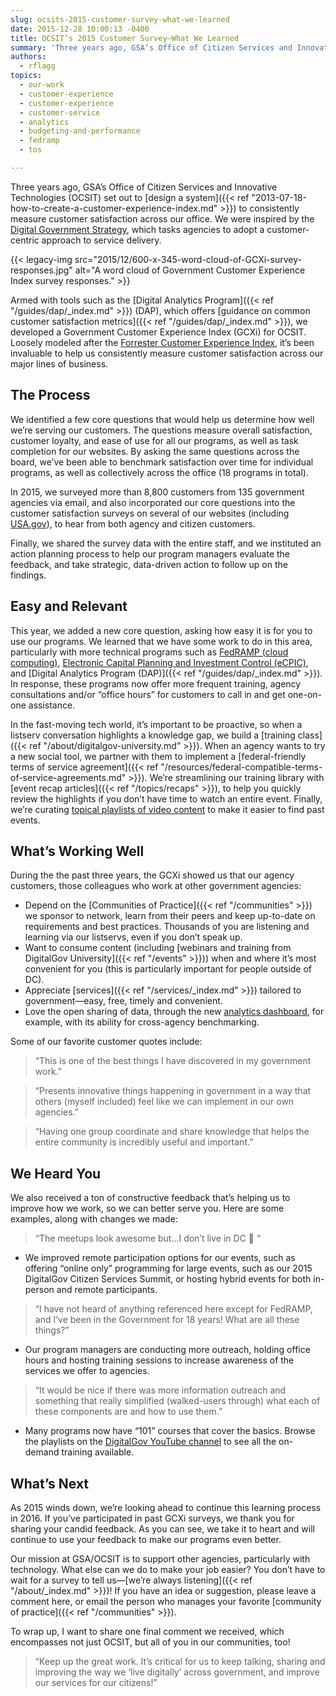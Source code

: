 ```yaml
---
slug: ocsits-2015-customer-survey-what-we-learned
date: 2015-12-28 10:00:13 -0400
title: OCSIT’s 2015 Customer Survey—What We Learned
summary: 'Three years ago, GSA’s Office of Citizen Services and Innovative Technologies (OCSIT) set out to design a system to consistently measure customer satisfaction across our office. We were inspired by the Digital Government Strategy, which tasks agencies to adopt a customer-centric approach to service delivery.'
authors:
  - rflagg
topics:
  - our-work
  - customer-experience
  - customer-experience
  - customer-service
  - analytics
  - budgeting-and-performance
  - fedramp
  - tos

---
```


Three years ago, GSA’s Office of Citizen Services and Innovative Technologies (OCSIT) set out to [design a system]({{< ref "2013-07-18-how-to-create-a-customer-experience-index.md" >}}) to consistently measure customer satisfaction across our office. We were inspired by the [Digital Government Strategy](https://www.whitehouse.gov/sites/default/files/omb/egov/digital-government/digital-government.html), which tasks agencies to adopt a customer-centric approach to service delivery.

{{< legacy-img src="2015/12/600-x-345-word-cloud-of-GCXi-survey-responses.jpg" alt="A word cloud of Government Customer Experience Index survey responses." >}}

Armed with tools such as the [Digital Analytics Program]({{< ref "/guides/dap/_index.md" >}}) (DAP), which offers [guidance on common customer satisfaction metrics]({{< ref "/guides/dap/_index.md" >}}), we developed a Government Customer Experience Index (GCXi) for OCSIT. Loosely modeled after the [Forrester Customer Experience Index](http://blogs.forrester.com/megan_burns/14-01-21-introducing_forresters_customer_experience_index_2014), it’s been invaluable to help us consistently measure customer satisfaction across our major lines of business.

## The Process

We identified a few core questions that would help us determine how well we’re serving our customers. The questions measure overall satisfaction, customer loyalty, and ease of use for all our programs, as well as task completion for our websites. By asking the same questions across the board, we’ve been able to benchmark satisfaction over time for individual programs, as well as collectively across the office (18 programs in total).

In 2015, we surveyed more than 8,800 customers from 135 government agencies via email, and also incorporated our core questions into the customer satisfaction surveys on several of our websites (including [USA.gov](https://www.usa.gov/)), to hear from both agency and citizen customers.

Finally, we shared the survey data with the entire staff, and we instituted an action planning process to help our program managers evaluate the feedback, and take strategic, data-driven action to follow up on the findings.

## Easy and Relevant

This year, we added a new core question, asking how easy it is for you to use our programs. We learned that we have some work to do in this area, particularly with more technical programs such as [FedRAMP (cloud computing)](https://www.fedramp.gov/), [Electronic Capital Planning and Investment Control (eCPIC)](https://digital.gov/services/electronic-capital-planning-and-investment-control-ecpic/), and [Digital Analytics Program (DAP)]({{< ref "/guides/dap/_index.md" >}}). In response, these programs now offer more frequent training, agency consultations and/or “office hours” for customers to call in and get one-on-one assistance.

In the fast-moving tech world, it’s important to be proactive, so when a listserv conversation highlights a knowledge gap, we build a [training class]({{< ref "/about/digitalgov-university.md" >}}). When an agency wants to try a new social tool, we partner with them to implement a [federal-friendly terms of service agreement]({{< ref "/resources/federal-compatible-terms-of-service-agreements.md" >}}). We’re streamlining our training library with [event recap articles]({{< ref "/topics/recaps" >}}), to help you quickly review the highlights if you don’t have time to watch an entire event. Finally, we’re curating [topical playlists of video content](https://www.youtube.com/@DigitalGov/playlists) to make it easier to find past events.

## What’s Working Well

During the the past three years, the GCXi showed us that our agency customers, those colleagues who work at other government agencies:

  * Depend on the [Communities of Practice]({{< ref "/communities" >}}) we sponsor to network, learn from their peers and keep up-to-date on requirements and best practices. Thousands of you are listening and learning via our listservs, even if you don’t speak up.
  * Want to consume content (including [webinars and training from DigitalGov University]({{< ref "/events" >}})) when and where it’s most convenient for you (this is particularly important for people outside of DC).
  * Appreciate [services]({{< ref "/services/_index.md" >}}) tailored to government—easy, free, timely and convenient.
  * Love the open sharing of data, through the new [analytics dashboard](https://analytics.usa.gov/), for example, with its ability for cross-agency benchmarking.

Some of our favorite customer quotes include:

> &#8220;This is one of the best things I have discovered in my government work.&#8221;

> &#8220;Presents innovative things happening in government in a way that others (myself included) feel like we can implement in our own agencies.&#8221;

> &#8220;Having one group coordinate and share knowledge that helps the entire community is incredibly useful and important.&#8221;

## We Heard You

We also received a ton of constructive feedback that’s helping us to improve how we work, so we can better serve you. Here are some examples, along with changes we made:

> &#8220;The meetups look awesome but&#8230;I don&#8217;t live in DC 🙁 &#8220;

  * We improved remote participation options for our events, such as offering “online only” programming for large events, such as our 2015 DigitalGov Citizen Services Summit, or hosting hybrid events for both in-person and remote participants.

> &#8220;I have not heard of anything referenced here except for FedRAMP, and I&#8217;ve been in the Government for 18 years! What are all these things?&#8221;

  * Our program managers are conducting more outreach, holding office hours and hosting training sessions to increase awareness of the services we offer to agencies.

> &#8220;It would be nice if there was more information outreach and something that really simplified (walked-users through) what each of these components are and how to use them.&#8221;

  * Many programs now have “101” courses that cover the basics. Browse the playlists on the [DigitalGov YouTube channel](https://www.youtube.com/@DigitalGov/playlists) to see all the on-demand training available.

## What’s Next

As 2015 winds down, we’re looking ahead to continue this learning process in 2016. If you’ve participated in past GCXi surveys, we thank you for sharing your candid feedback. As you can see, we take it to heart and will continue to use your feedback to make our programs even better.

Our mission at GSA/OCSIT is to support other agencies, particularly with technology. What else can we do to make your job easier? You don’t have to wait for a survey to tell us—[we’re always listening]({{< ref "/about/_index.md" >}})! If you have an idea or suggestion, please leave a comment here, or email the person who manages your favorite [community of practice]({{< ref "/communities" >}}).

To wrap up, I want to share one final comment we received, which encompasses not just OCSIT, but all of you in our communities, too!

> &#8220;Keep up the great work. It&#8217;s critical for us to keep talking, sharing and improving the way we &#8216;live digitally&#8217; across government, and improve our services for our citizens!&#8221;
